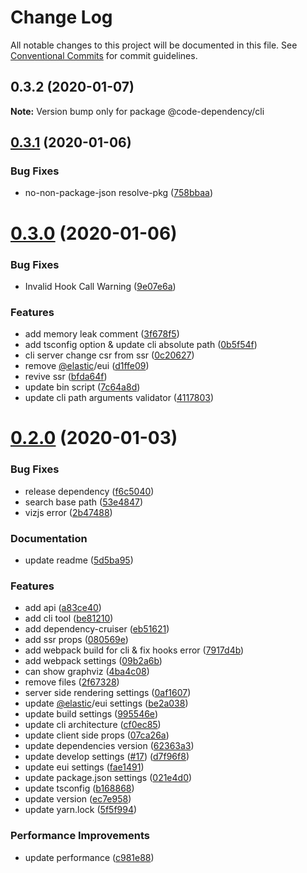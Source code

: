 # Change Log

All notable changes to this project will be documented in this file.
See [Conventional Commits](https://conventionalcommits.org) for commit guidelines.

<a name="0.3.2"></a>

## 0.3.2 (2020-01-07)

**Note:** Version bump only for package @code-dependency/cli

<a name="0.3.1"></a>

## [0.3.1](https://github.com/Himenon/code-dependency/packages/cli/compare/v0.3.0...v0.3.1) (2020-01-06)

### Bug Fixes

- no-non-package-json resolve-pkg ([758bbaa](https://github.com/Himenon/code-dependency/packages/cli/commit/758bbaa))

<a name="0.3.0"></a>

# [0.3.0](https://github.com/Himenon/code-dependency/packages/cli/compare/v0.2.0...v0.3.0) (2020-01-06)

### Bug Fixes

- Invalid Hook Call Warning ([9e07e6a](https://github.com/Himenon/code-dependency/packages/cli/commit/9e07e6a))

### Features

- add memory leak comment ([3f678f5](https://github.com/Himenon/code-dependency/packages/cli/commit/3f678f5))
- add tsconfig option & update cli absolute path ([0b5f54f](https://github.com/Himenon/code-dependency/packages/cli/commit/0b5f54f))
- cli server change csr from ssr ([0c20627](https://github.com/Himenon/code-dependency/packages/cli/commit/0c20627))
- remove [@elastic](https://github.com/elastic)/eui ([d1ffe09](https://github.com/Himenon/code-dependency/packages/cli/commit/d1ffe09))
- revive ssr ([bfda64f](https://github.com/Himenon/code-dependency/packages/cli/commit/bfda64f))
- update bin script ([7c64a8d](https://github.com/Himenon/code-dependency/packages/cli/commit/7c64a8d))
- update cli path arguments validator ([4117803](https://github.com/Himenon/code-dependency/packages/cli/commit/4117803))

<a name="0.2.0"></a>

# [0.2.0](https://github.com/Himenon/code-dependency/packages/cli/compare/v0.0.1-alpha.7...v0.2.0) (2020-01-03)

### Bug Fixes

- release dependency ([f6c5040](https://github.com/Himenon/code-dependency/packages/cli/commit/f6c5040))
- search base path ([53e4847](https://github.com/Himenon/code-dependency/packages/cli/commit/53e4847))
- vizjs error ([2b47488](https://github.com/Himenon/code-dependency/packages/cli/commit/2b47488))

### Documentation

- update readme ([5d5ba95](https://github.com/Himenon/code-dependency/packages/cli/commit/5d5ba95))

### Features

- add api ([a83ce40](https://github.com/Himenon/code-dependency/packages/cli/commit/a83ce40))
- add cli tool ([be81210](https://github.com/Himenon/code-dependency/packages/cli/commit/be81210))
- add dependency-cruiser ([eb51621](https://github.com/Himenon/code-dependency/packages/cli/commit/eb51621))
- add ssr props ([080569e](https://github.com/Himenon/code-dependency/packages/cli/commit/080569e))
- add webpack build for cli & fix hooks error ([7917d4b](https://github.com/Himenon/code-dependency/packages/cli/commit/7917d4b))
- add webpack settings ([09b2a6b](https://github.com/Himenon/code-dependency/packages/cli/commit/09b2a6b))
- can show graphviz ([4ba4c08](https://github.com/Himenon/code-dependency/packages/cli/commit/4ba4c08))
- remove files ([2f67328](https://github.com/Himenon/code-dependency/packages/cli/commit/2f67328))
- server side rendering settings ([0af1607](https://github.com/Himenon/code-dependency/packages/cli/commit/0af1607))
- update [@elastic](https://github.com/elastic)/eui settings ([be2a038](https://github.com/Himenon/code-dependency/packages/cli/commit/be2a038))
- update build settings ([995546e](https://github.com/Himenon/code-dependency/packages/cli/commit/995546e))
- update cli architecture ([cf0ec85](https://github.com/Himenon/code-dependency/packages/cli/commit/cf0ec85))
- update client side props ([07ca26a](https://github.com/Himenon/code-dependency/packages/cli/commit/07ca26a))
- update dependencies version ([62363a3](https://github.com/Himenon/code-dependency/packages/cli/commit/62363a3))
- update develop settings ([#17](https://github.com/Himenon/code-dependency/packages/cli/issues/17)) ([d7f96f8](https://github.com/Himenon/code-dependency/packages/cli/commit/d7f96f8))
- update eui settings ([fae1491](https://github.com/Himenon/code-dependency/packages/cli/commit/fae1491))
- update package.json settings ([021e4d0](https://github.com/Himenon/code-dependency/packages/cli/commit/021e4d0))
- update tsconfig ([b168868](https://github.com/Himenon/code-dependency/packages/cli/commit/b168868))
- update version ([ec7e958](https://github.com/Himenon/code-dependency/packages/cli/commit/ec7e958))
- update yarn.lock ([5f5f994](https://github.com/Himenon/code-dependency/packages/cli/commit/5f5f994))

### Performance Improvements

- update performance ([c981e88](https://github.com/Himenon/code-dependency/packages/cli/commit/c981e88))
